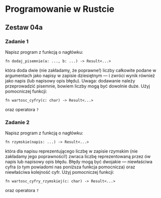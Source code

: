 # Programowanie w Rustcie

## Zestaw 04a

### Zadanie 1

Napisz program z funkcją o nagłówku:

```
fn dodaj_pisemnie(a: ..., b: ...) -> Result<...>
```

która doda dwie (nie zakładamy, że poprawne!) liczby całkowite podane w argumentach jako napisy w zapisie dziesiętnym — i zwróci wynik również jako napis (lub napisowy opis błędu). Uwaga: dodawanie należy przeprowadzić pisemnie, bowiem liczby mogą być dowolnie duże. Użyj pomocniczej funkcji:

```
fn wartosc_cyfry(c: char) -> Result<...>
```

oraz operatora ```?```

### Zadanie 2

Napisz program z funkcją o nagłówku:

```
fn rzymskie(napis: ...) -> Result<...>
```

która dla napisu reprezentującego liczbę w zapisie rzymskim (nie zakładamy jego poprawności!) zwraca liczbę reprezentowaną przez ów napis lub napisowy opis błędu. Błędy mogą być dwojakie — niewłaściwa cyfra (o tym powiadomi nas poniższa funkcja pomocnicza) oraz niewłaściwa kolejność cyfr. Użyj pomocniczej funkcji:

```
fn wartosc_cyfry_rzymskiej(c: char) -> Result<...>
```

oraz operatora ```?```
